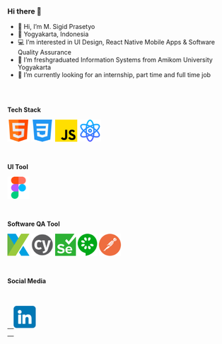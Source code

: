 ### Hi there 👋

- 👋 Hi, I’m M. Sigid Prasetyo
- 📍  Yogyakarta, Indonesia
- 💻 I’m interested in UI Design, React Native Mobile Apps & Software Quality Assurance
- 🌱 I’m freshgraduated Information Systems from Amikom University Yogyakarta
- 👀 I’m currently looking for an internship, part time and full time job

<br>
<br>

**Tech Stack**

<code><img height="50" src="https://raw.githubusercontent.com/pistachio04/pistachio04/main/html.png"></code>
<code><img height="50" src="https://raw.githubusercontent.com/pistachio04/pistachio04/main/css.png"></code>
<code><img height="50" src="https://raw.githubusercontent.com/pistachio04/pistachio04/main/js.png"></code>
<code><img height="50" src="https://raw.githubusercontent.com/pistachio04/pistachio04/main/atom.png"></code>

<br>


**UI Tool**

<code><img height="50" src="https://raw.githubusercontent.com/pistachio04/pistachio04/main/figma.png"></code>

<br>


**Software QA Tool**

<code><img height="50" src="https://raw.githubusercontent.com/pistachio04/pistachio04/main/katalon.png"></code>
<code><img height="50" src="https://raw.githubusercontent.com/pistachio04/pistachio04/main/cypress.svg"></code>
<code><img height="50" src="https://raw.githubusercontent.com/pistachio04/pistachio04/main/selenium.svg"></code>
<code><img height="50" src="https://raw.githubusercontent.com/pistachio04/pistachio04/main/cucumber.png"></code>
<code><img height="50" src="https://raw.githubusercontent.com/pistachio04/pistachio04/main/postman.png"></code>

<br>


**Social Media**

<code>
  <a href="https://www.linkedin.com/in/msigid10/">
  <img height="50" src="https://raw.githubusercontent.com/pistachio04/pistachio04/main/linkedin.png">
  </a>
</code>

